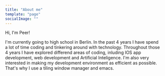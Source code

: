 ```yaml
---
title: "About me"
template: "page"
socialImage: ""
---
```


Hi, I'm Peer!

I'm currently going to high school in Berlin. In the past 4 years I have spend a lot of time coding and tinkering around with technology. Throughout those 4 years I have explored differend areas of coding, inluding IOS app development, web development and Artificial Inteligence. I'm also very interested in making my development environment as efficient as possible. That's why I use a tiling window manager and emacs.
